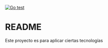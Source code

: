 [![Go test](https://github.com/OoXoSoO/ginserver/actions/workflows/pipeline.yml/badge.svg)](https://github.com/OoXoSoO/ginserver/actions/workflows/pipeline.yml)

# README

Este proyecto es para aplicar ciertas tecnologías
